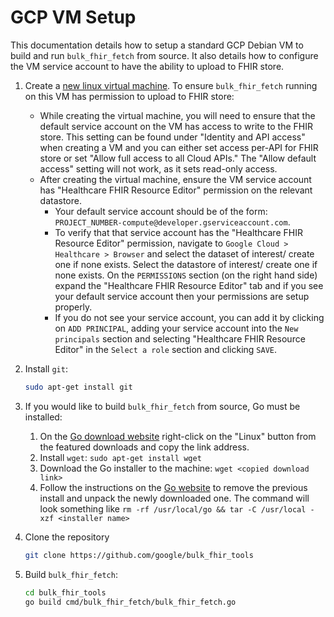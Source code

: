 # GCP VM Setup

This documentation details how to setup a standard GCP Debian VM to build and
run `bulk_fhir_fetch` from source. It also details how to configure the VM service
account to have the ability to upload to FHIR store.

1.  Create a
    [new linux virtual machine](https://cloud.google.com/compute/docs/instances/create-start-instance).
    To ensure `bulk_fhir_fetch` running on this VM has permission to upload to FHIR
    store:
    *   While creating the virtual machine, you will need to ensure that the
        default service account on the VM has access to write to the FHIR store.
        This setting can be found under "Identity and API access" when creating
        a VM and you can either set access per-API for FHIR store or set "Allow
        full access to all Cloud APIs." The "Allow default access" setting will
        not work, as it sets read-only access.
    *   After creating the virtual machine, ensure the VM service account has
        "Healthcare FHIR Resource Editor" permission on the relevant datastore.
        *   Your default service account should be of the form: `PROJECT_NUMBER-compute@developer.gserviceaccount.com`.
        *   To verify that that service account has the "Healthcare FHIR Resource Editor" permission, navigate to `Google Cloud > Healthcare > Browser` and select the dataset of interest/ create one if none exists. Select the datastore of interest/ create one if none exists. On the `PERMISSIONS` section (on the right hand side) expand the "Healthcare FHIR Resource Editor" tab and if you see your default service account then your permissions are setup properly.
        *   If you do not see your service account, you can add it by clicking on `ADD PRINCIPAL`, adding your service account into the `New principals` section and selecting "Healthcare FHIR Resource Editor" in the `Select a role` section and clicking `SAVE`.
2.  Install `git`:

    ```sh
    sudo apt-get install git
    ```

3.  If you would like to build `bulk_fhir_fetch` from source, Go must be installed:

    1.  On the [Go download website](https://go.dev/dl/) right-click on the
        "Linux" button from the featured downloads and copy the link address.
    2.  Install `wget`: `sudo apt-get install wget`
    3.  Download the Go installer to the machine: `wget <copied download link>`
    4.  Follow the instructions on the [Go website](https://go.dev/doc/install)
        to remove the previous install and unpack the newly downloaded one. The
        command will look something like `rm -rf /usr/local/go && tar -C
        /usr/local -xzf <installer name>`

4.  Clone the repository

    ```sh
    git clone https://github.com/google/bulk_fhir_tools
    ```

5.  Build `bulk_fhir_fetch`:

    ```sh
    cd bulk_fhir_tools
    go build cmd/bulk_fhir_fetch/bulk_fhir_fetch.go
    ```
